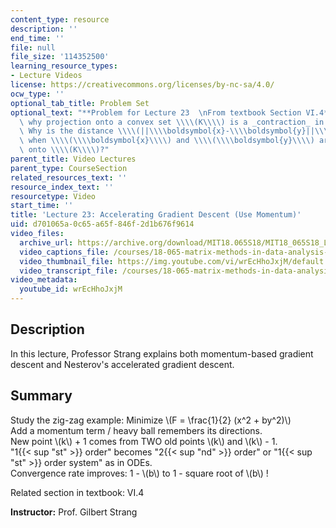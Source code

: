 ```yaml
---
content_type: resource
description: ''
end_time: ''
file: null
file_size: '114352500'
learning_resource_types:
- Lecture Videos
license: https://creativecommons.org/licenses/by-nc-sa/4.0/
ocw_type: ''
optional_tab_title: Problem Set
optional_text: "**Problem for Lecture 23  \nFrom textbook Section VI.4**\n\n5\\. Explain\
  \ why projection onto a convex set \\\\(K\\\\) is a _contraction_ in equation (24).\
  \ Why is the distance \\\\(||\\\\boldsymbol{x}-\\\\boldsymbol{y}||\\\\) never increased\
  \ when \\\\(\\\\boldsymbol{x}\\\\) and \\\\(\\\\boldsymbol{y}\\\\) are projected\
  \ onto \\\\(K\\\\)?"
parent_title: Video Lectures
parent_type: CourseSection
related_resources_text: ''
resource_index_text: ''
resourcetype: Video
start_time: ''
title: 'Lecture 23: Accelerating Gradient Descent (Use Momentum)'
uid: d701065a-0c65-a65f-846f-2d1b676f9614
video_files:
  archive_url: https://archive.org/download/MIT18.065S18/MIT18_065S18_Lecture23_300k.mp4
  video_captions_file: /courses/18-065-matrix-methods-in-data-analysis-signal-processing-and-machine-learning-spring-2018/558af63ca39950e1b045685768ce8de1_wrEcHhoJxjM.vtt
  video_thumbnail_file: https://img.youtube.com/vi/wrEcHhoJxjM/default.jpg
  video_transcript_file: /courses/18-065-matrix-methods-in-data-analysis-signal-processing-and-machine-learning-spring-2018/30baaee029e0f6821d48b6397fcca1d0_wrEcHhoJxjM.pdf
video_metadata:
  youtube_id: wrEcHhoJxjM
---
```


**Description**
---------------

In this lecture, Professor Strang explains both momentum-based gradient descent and Nesterov's accelerated gradient descent.

**Summary**
-----------

Study the zig-zag example: Minimize \\(F = \\frac{1}{2} (x^2 + by^2)\\)  
Add a momentum term / heavy ball remembers its directions.  
New point \\(k\\) + 1 comes from TWO old points \\(k\\) and \\(k\\) - 1.  
"1{{< sup "st" >}} order" becomes "2{{< sup "nd" >}} order" or "1{{< sup "st" >}} order system" as in ODEs.  
Convergence rate improves: 1 - \\(b\\) to 1 - square root of \\(b\\) !

Related section in textbook: VI.4

**Instructor:** Prof. Gilbert Strang

